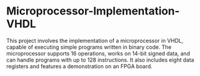# Microprocessor-Implementation-VHDL
This project involves the implementation of a microprocessor in VHDL, capable of executing simple programs written in binary code. The microprocessor supports 16 operations, works on 14-bit signed data, and can handle programs with up to 128 instructions. It also includes eight data registers and features a demonstration on an FPGA board.
